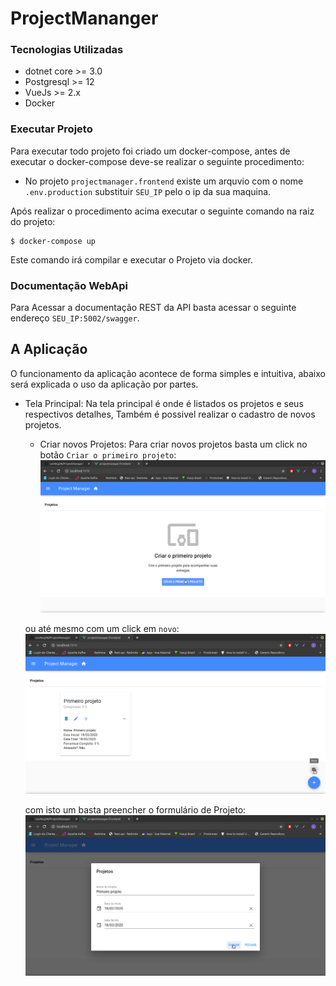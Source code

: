 # ProjectMananger

### Tecnologias Utilizadas

- dotnet core >= 3.0
- Postgresql >= 12
- VueJs >= 2.x
- Docker

### Executar Projeto

Para executar todo projeto foi criado um docker-compose, antes de executar o docker-compose deve-se realizar o seguinte procedimento:

* No projeto `projectmanager.frontend` existe um arquvio com o nome `.env.production` substituir `SEU_IP` pelo o ip da sua maquina.

Após realizar o procedimento acima executar o seguinte comando na raiz do projeto:

```console
$ docker-compose up
```

Este comando irá compilar e executar o Projeto via docker.

### Documentação WebApi

Para Acessar a documentação REST da API basta acessar o seguinte endereço `SEU_IP:5002/swagger`.

## A Aplicação
O funcionamento da aplicação acontece de forma simples e intuitiva, abaixo será explicada o uso da aplicação por partes.

* Tela Principal: Na tela principal é onde é listados os projetos e seus respectivos detalhes, Também é possivel realizar o cadastro de novos projetos.

    - Criar novos Projetos: Para criar novos projetos basta um click no botão `Criar o primeiro projeto`:
    ![NovoProjeto](https://github.com/LeoNog96/ProjectManager/blob/master/img/criar_projeto.png)

    ou até mesmo com um click em `novo`:
    ![NovoProjeto2](https://github.com/LeoNog96/ProjectManager/blob/master/img/novo_projeto.png)

    com isto um basta preencher o formulário de Projeto:
    ![NovoProjeto3](https://github.com/LeoNog96/ProjectManager/blob/master/img/criar_projeto2.png)